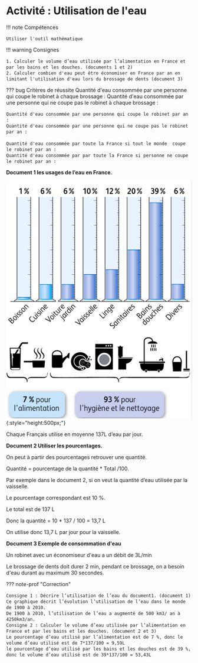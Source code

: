 # Activité : Utilisation de l'eau

!!! note Compétences

    Utiliser l'outil mathématique

!!! warning Consignes

    1. Calculer le volume d’eau utilisée par l’alimentation en France et par les bains et les douches. (documents 1 et 2)
    2. Calculer combien d'eau peut être économiser en France par an en limitant l'utilisation d'eau lors du brossage de dents (document 3)

??? bug Critères de réussite
    Quantité d'eau consommée par une personne qui coupe le robinet à chaque brossage : 
    Quantité d'eau consommée par une personne qui ne coupe pas le robinet à chaque brossage : 

    Quantité d'eau consommée par une personne qui coupe le robinet par an : 
    Quantité d'eau consommée par une personne qui ne coupe pas le robinet par an : 

    Quantité d'eau consommée par toute la France si tout le monde  coupe le robinet par an : 
    Quantité d'eau consommée par par toute la France si personne ne coupe le robinet par an : 



**Document 1 les usages de l’eau en France.**

![](pictures/graphConsoEauFrance.png){:style="height:500px;"}

Chaque Français utilise en moyenne 137L d’eau par jour.



**Document 2 Utiliser les pourcentages.**

On peut à partir des pourcentages retrouver une quantité.

Quantité = pourcentage de la quantité * Total /100.

Par exemple dans le document 2, si on veut la quantité d’eau utilisée par la vaisselle.

Le pourcentage correspondant est 10 %.

Le total est de 137 L

Donc la quantité = 10 * 137 / 100 = 13,7 L

On utilise donc 13,7 L par jour pour la vaisselle.



**Document 3 Exemple de consommation d'eau**

Un robinet avec un économiseur d'eau a un débit de 3L/min 

Le brossage de dents doit durer 2 min, pendant ce brossage, on a besoin d'eau durant au maximum 30 secondes. 



??? note-prof "Correction"
    
    Consigne 1 : Décrire l’utilisation de l’eau du document1. (document 1)
    Ce graphique décrit l’évolution l’utilisation de l’eau dans le monde de 1900 à 2010.
    De 1900 à 2010, l’utilisation de l’eau a augmenté de 500 km3/ an à 4250km3/an.
    Consigne 2 : Calculer le volume d’eau utilisée par l’alimentation en France et par les bains et les douches. (document 2 et 3)
    Le pourcentage d’eau utilisé par l’alimentation est de 7 %, donc le volume d’eau utilisé est de 7*137/100 = 9,59L
    le pourcentage d’eau utilisé par les bains et les douches est de 39 %, donc le volume d’eau utilisé est de 39*137/100 = 53,43L
    
